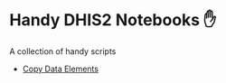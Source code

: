 # Handy DHIS2 Notebooks ✋
A collection of handy scripts


* [Copy Data Elements](Copy%20Data%20Elements.ipynb)
